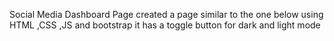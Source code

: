 Social Media Dashboard Page
created a page similar to the one below using HTML ,CSS ,JS and bootstrap
it has a toggle button for dark and light mode
